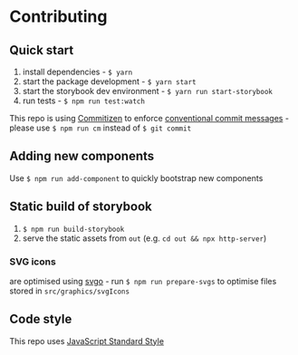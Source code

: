 # Contributing

## Quick start

1. install dependencies - `$ yarn`
1. start the package development - `$ yarn start`
1. start the storybook dev environment - `$ yarn run start-storybook`
1. run tests - `$ npm run test:watch`

This repo is using [Commitizen](http://commitizen.github.io/cz-cli/) to enforce [conventional commit messages](http://conventionalcommits.org/) - please use `$ npm run cm` instead of `$ git commit`

## Adding new components

Use `$ npm run add-component` to quickly bootstrap new components

## Static build of storybook

1. `$ npm run build-storybook`
2. serve the static assets from `out` (e.g. `cd out && npx http-server`)

### SVG icons

are optimised using [svgo](https://github.com/svg/svgo) - run `$ npm run prepare-svgs` to optimise files stored in `src/graphics/svgIcons`

## Code style

This repo uses [JavaScript Standard Style](https://standardjs.com/)
